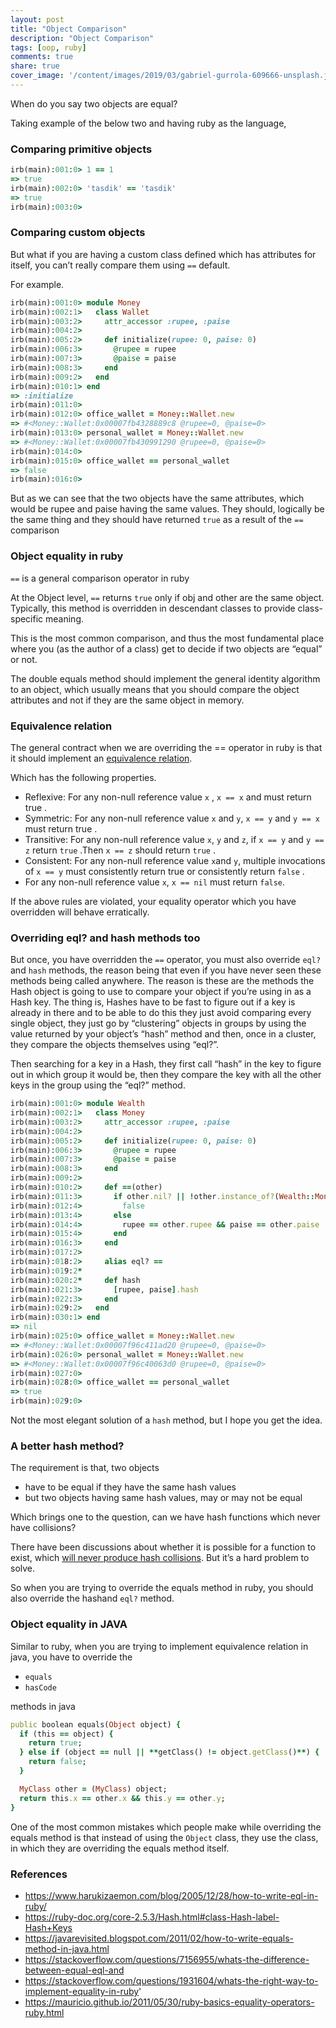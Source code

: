 ```yaml
---
layout: post
title: "Object Comparison"
description: "Object Comparison"
tags: [oop, ruby]
comments: true
share: true
cover_image: '/content/images/2019/03/gabriel-gurrola-609666-unsplash.jpg'
---
```


When do you say two objects are equal?

Taking example of the below two and having ruby as the language,

### Comparing primitive objects

```ruby
irb(main):001:0> 1 == 1
=> true
irb(main):002:0> 'tasdik' == 'tasdik'
=> true
irb(main):003:0>
```

### Comparing custom objects

But what if you are having a custom class defined which has attributes for itself, you can’t really compare them using
`==` default.

For example.

```ruby
irb(main):001:0> module Money
irb(main):002:1>   class Wallet
irb(main):003:2>     attr_accessor :rupee, :paise
irb(main):004:2>
irb(main):005:2>     def initialize(rupee: 0, paise: 0)
irb(main):006:3>       @rupee = rupee
irb(main):007:3>       @paise = paise
irb(main):008:3>     end
irb(main):009:2>   end
irb(main):010:1> end
=> :initialize
irb(main):011:0>
irb(main):012:0> office_wallet = Money::Wallet.new
=> #<Money::Wallet:0x00007fb4328889c8 @rupee=0, @paise=0>
irb(main):013:0> personal_wallet = Money::Wallet.new
=> #<Money::Wallet:0x00007fb430991290 @rupee=0, @paise=0>
irb(main):014:0>
irb(main):015:0> office_wallet == personal_wallet
=> false
irb(main):016:0>
```

But as we can see that the two objects have the same attributes, which would be rupee and paise having the same values.
They should, logically be the same thing and they should have returned `true` as a result of the `==` comparison

### Object equality in ruby

`==` is a general comparison operator in ruby

At the Object level, `==` returns `true` only if obj and other are the same object. Typically, this method is overridden
in descendant classes to provide class-specific meaning.

This is the most common comparison, and thus the most fundamental place where you (as the author of a class) get to 
decide if two objects are “equal” or not.

The double equals method should implement the general identity algorithm to an object, which usually means that you 
should compare the object attributes and not if they are the same object in memory.

### Equivalence relation

The general contract when we are overriding the == operator in ruby is that it should implement an 
[equivalence relation](https://en.wikipedia.org/wiki/Equivalence_relation).

Which has the following properties.

- Reflexive: For any non-null reference value `x` , `x == x` and must return true .
- Symmetric: For any non-null reference value `x` and `y`, `x == y` and `y == x` must return true .
- Transitive: For any non-null reference value `x`, `y` and `z`, if `x == y` and `y == z` return `true` .Then `x == z`
should return `true` .
- Consistent: For any non-null reference value `x`and `y`, multiple invocations of `x == y` must consistently return 
true or consistently return `false` .
- For any non-null reference value `x`, `x == nil` must return `false`.

If the above rules are violated, your equality operator which you have overridden will behave erratically.

### Overriding eql? and hash methods too

But once, you have overridden the `==` operator, you must also override `eql?` and `hash` methods, the reason being that 
even if you have never seen these methods being called anywhere. The reason is these are the methods the Hash object 
is going to use to compare your object if you’re using in as a Hash key. The thing is, Hashes have to be fast to figure
out if a key is already in there and to be able to do this they just avoid comparing every single object, they just go
by “clustering” objects in groups by using the value returned by your object’s “hash” method and then, once in a 
cluster, they compare the objects themselves using “eql?”.

Then searching for a key in a Hash, they first call “hash” in the key to figure out in which group it would be, then 
they compare the key with all the other keys in the group using the “eql?” method.

```ruby
irb(main):001:0> module Wealth
irb(main):002:1>   class Money
irb(main):003:2>     attr_accessor :rupee, :paise
irb(main):004:2>
irb(main):005:2>     def initialize(rupee: 0, paise: 0)
irb(main):006:3>       @rupee = rupee
irb(main):007:3>       @paise = paise
irb(main):008:3>     end
irb(main):009:2>
irb(main):010:2>     def ==(other)
irb(main):011:3>       if other.nil? || !other.instance_of?(Wealth::Money)
irb(main):012:4>         false
irb(main):013:4>       else
irb(main):014:4>         rupee == other.rupee && paise == other.paise
irb(main):015:4>       end
irb(main):016:3>     end
irb(main):017:2>
irb(main):018:2>     alias eql? ==
irb(main):019:2*
irb(main):020:2*     def hash
irb(main):021:3>       [rupee, paise].hash
irb(main):022:3>     end
irb(main):029:2>   end
irb(main):030:1> end
=> nil
irb(main):025:0> office_wallet = Money::Wallet.new
=> #<Money::Wallet:0x00007f96c411ad20 @rupee=0, @paise=0>
irb(main):026:0> personal_wallet = Money::Wallet.new
=> #<Money::Wallet:0x00007f96c40063d0 @rupee=0, @paise=0>
irb(main):027:0>
irb(main):028:0> office_wallet == personal_wallet
=> true
irb(main):029:0>
```

Not the most elegant solution of a `hash` method, but I hope you get the idea.

### A better hash method?

The requirement is that, two objects

- have to be equal if they have the same hash values
- but two objects having same hash values, may or may not be equal

Which brings one to the question, can we have hash functions which never have collisions?

There have been discussions about whether it is possible for a function to exist, which [will never produce hash 
collisions](https://crypto.stackexchange.com/questions/8765/is-there-a-hash-function-which-has-no-collisions). 
But it’s a hard problem to solve.

So when you are trying to override the equals method in ruby, you should also override the hashand `eql?` method.

### Object equality in JAVA

Similar to ruby, when you are trying to implement equivalence relation in java, you have to override the

- `equals`
- `hasCode`

methods in java

```ruby
public boolean equals(Object object) {
  if (this == object) {
    return true;
  } else if (object == null || **getClass() != object.getClass()**) {
    return false;
  }

  MyClass other = (MyClass) object;
  return this.x == other.x && this.y == other.y;
}
```

One of the most common mistakes which people make while overriding the equals method is that instead of using the 
`Object` class, they use the class, in which they are overriding the equals method itself.

### References

- https://www.harukizaemon.com/blog/2005/12/28/how-to-write-eql-in-ruby/
- https://ruby-doc.org/core-2.5.3/Hash.html#class-Hash-label-Hash+Keys
- https://javarevisited.blogspot.com/2011/02/how-to-write-equals-method-in-java.html
- https://stackoverflow.com/questions/7156955/whats-the-difference-between-equal-eql-and
- https://stackoverflow.com/questions/1931604/whats-the-right-way-to-implement-equality-in-ruby'
- https://mauricio.github.io/2011/05/30/ruby-basics-equality-operators-ruby.html
